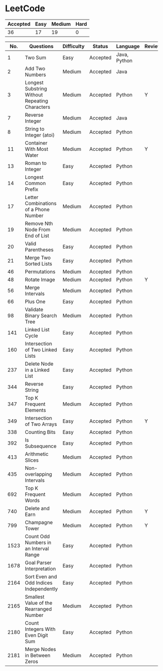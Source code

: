 # LeetCode

Accepted | Easy | Medium | Hard
---------|------|--------|-----
36       | 17   | 19     | 0

No. | Questions | Difficulty | Status | Language | Review
----|------------------------------------------------|--------|----------|--------------|--
1   | Two Sum                                        | Easy   | Accepted | Java, Python |
2   | Add Two Numbers                                | Medium | Accepted | Java         |
3   | Longest Substring Without Repeating Characters | Medium | Accepted | Python       | Y
7   | Reverse Integer                                | Medium | Accepted | Java         |
8   | String to Integer (atoi)                       | Medium | Accepted | Python       |
11  | Container With Most Water                      | Medium | Accepted | Python       | Y
13  | Roman to Integer                               | Easy   | Accepted | Python       |
14  | Longest Common Prefix                          | Easy   | Accepted | Python       |
17  | Letter Combinations of a Phone Number          | Medium | Accepted | Python       |
19  | Remove Nth Node From End of List               | Medium | Accepted | Python       |
20  | Valid Parentheses                              | Easy   | Accepted | Python       |
21  | Merge Two Sorted Lists                         | Easy   | Accepted | Python       |
46  | Permutations                                   | Medium | Accepted | Python       |
48  | Rotate Image                                   | Medium | Accepted | Python       | Y
56  | Merge Intervals                                | Medium | Accepted | Python       |
66  | Plus One                                       | Easy   | Accepted | Python       |
98  | Validate Binary Search Tree                    | Medium | Accepted | Python       |
141 | Linked List Cycle                              | Easy   | Accepted | Python       |
160 | Intersection of Two Linked Lists               | Easy   | Accepted | Python       |
237 | Delete Node in a Linked List                   | Easy   | Accepted | Python       |
344 | Reverse String                                 | Easy   | Accepted | Python       |
347 | Top K Frequent Elements                        | Medium | Accepted | Python       |
349 | Intersection of Two Arrays                     | Easy   | Accepted | Python       | Y
338 | Counting Bits                                  | Easy   | Accepted | Python       |
392 | Is Subsequence                                 | Easy   | Accepted | Python       |
413 | Arithmetic Slices                              | Medium | Accepted | Python       |
435 | Non-overlapping Intervals                      | Medium | Accepted | Python       |
692 | Top K Frequent Words                           | Medium | Accepted | Python       |
740 | Delete and Earn                                | Medium | Accepted | Python       | Y
799 | Champagne Tower                                | Medium | Accepted | Python       | Y
1523| Count Odd Numbers in an Interval Range         | Easy   | Accepted | Python       |
1678| Goal Parser Interpretation                     | Easy   | Accepted | Python       |
2164| Sort Even and Odd Indices Independently        | Easy   | Accepted | Python       |
2165| Smallest Value of the Rearranged Number        | Medium | Accepted | Python       |
2180| Count Integers With Even Digit Sum             | Easy   | Accepted | Python       |
2181| Merge Nodes in Between Zeros                   | Medium | Accepted | Python       |